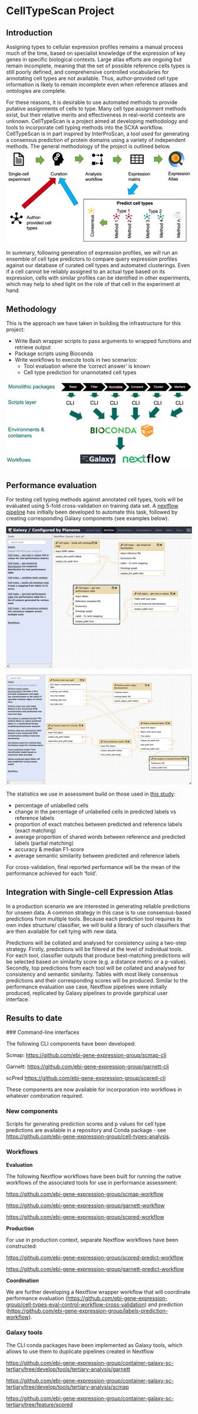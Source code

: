 # CellTypeScan Project

## Introduction
Assigning types to cellular expression profiles remains a manual process much of the time, based on specialist knowledge of the expression of key genes in specific biological contexts. Large atlas efforts are ongoing but remain incomplete, meaning that the set of possible reference cells types is still poorly defined, and comprehensive controlled vocabularies for annotating cell types are not available. Thus, author-provided cell type information is likely to remain incomplete even when reference atlases and ontologies are complete.

For these reasons, it is desirable to use automated methods to provide putative assignments of cells to type. Many cell type assignment methods exist, but their relative merits and effectiveness in real-world contexts are unknown. CellTypeScan is a project aimed at developing methodology and tools 
to incorporate cell typing methods into the SCXA workflow. CellTypeScan is in part inspired by InterProScan, a tool used for generating a consensus prediction of protein domains using a variety of independent methods. 
The general methodology of the project is outlined below. 
![](img/CellTypeScan_scheme.png)

In summary, following generation of expression profiles, we will run an ensemble of cell type predictors to compare query expression profiles against our database of curated cell types and automated clusterings. Even if a cell cannot be reliably assigned to an actual type based on its expression, cells with similar profiles can be identified in other experiments, which may help to shed light on the role of that cell in the experiment at hand.

## Methodology
This is the approach we have taken in building the infrastructure for this project:

* Write Bash wrapper scripts to pass arguments to wrapped functions and retrieve output
* Package scripts using Bioconda
* Write workflows to execute tools in two scenarios:
    * Tool evaluation where the ‘correct answer’ is known
    * Cell type prediction for unannotated cell types

![](img/CellTypeScan_methodology.png)


## Performance evaluation 
For testing cell typing methods against annotated cell types, tools will be evaluated using 5-fold cross-validation on training data set. A [nextflow pipeline]() has initially been developed to automate this task, followed by creating corresponding Galaxy components (see examples below). 

![](img/label_analysis_galaxy.png)

![](img/scpred_wf_galaxy.png)

The statistics we use in assessment build on those used in [this study](https://github.com/tabdelaal/scRNAseq_Benchmark):
* percentage of unlabelled cells
* change in the percentage of unlabelled cells in predicted labels vs reference labels
* proportion of exact matches between predicted and reference labels (exact matching)
* average proportion of shared words between reference and predicted labels (partial matching)
* accuracy & median F1-score
* average semantic similarity between predicted and reference labels

For cross-validation, final reported performance will be the mean of the performance achieved for each ‘fold’.

## Integration with Single-cell Expression Atlas 
In a production scenario we are interested in generating reliable predictions for unseen data. A common strategy in this case is to use consensus-based predictions from multiple tools. Because each prediction tool requires its own index structure/ classifier, we will build a library of such classifiers that are then available for cell tying with new data. 

Predictions will be collated and analysed for consistency using a two-step strategy. Firstly, predictions will be filtered at the level of individual tools. For each tool, classifier outputs that produce best-matching predictions will be selected based on similarity score (e.g. a distance metric or a p-value). Secondly, top predictions from each tool will be collated and analysed for consistency and semantic similarity. Tables with most likely consensus predictions and their corresponding scores will be produced. Similar to the performance evaluation use case, Nextflow pipelines were initially produced, replicated by Galaxy pipelines to provide garphical user interface. 


## Results to date 
### Command-line interfaces

The following CLI components have been developed:

Scmap: https://github.com/ebi-gene-expression-group/scmap-cli

Garnett: https://github.com/ebi-gene-expression-group/garnett-cli

scPred https://github.com/ebi-gene-expression-group/scpred-cli

These components are now available for incorporation into workflows in whatever combination required. 

### New components
Scripts for generating prediction scores and p values for cell type predictions are available in a repository and Conda package - see https://github.com/ebi-gene-expression-group/cell-types-analysis. 

### Workflows 

**Evaluation** 

The following Nextflow workflows have been built for running the native workflows of the associated tools for use in performance assessment:

https://github.com/ebi-gene-expression-group/scmap-workflow

https://github.com/ebi-gene-expression-group/garnett-workflow

https://github.com/ebi-gene-expression-group/scpred-workflow

**Production**

For use in production context, separate Nextflow workflows have been constructed:

https://github.com/ebi-gene-expression-group/scpred-predict-workflow

https://github.com/ebi-gene-expression-group/garnett-predict-workflow

**Coordination**

We are further developing a Nextflow wrapper workflow that will coordinate performance evaluation (https://github.com/ebi-gene-expression-group/cell-types-eval-control-workflow-cross-validation) and prediction (https://github.com/ebi-gene-expression-group/labels-prediction-workflow).

### Galaxy tools 
The CLI conda packages have been implemented as Galaxy tools, which allows to use them to duplicate pipelines created in Nextflow 

https://github.com/ebi-gene-expression-group/container-galaxy-sc-tertiary/tree/develop/tools/tertiary-analysis/garnett

https://github.com/ebi-gene-expression-group/container-galaxy-sc-tertiary/tree/develop/tools/tertiary-analysis/scmap

https://github.com/ebi-gene-expression-group/container-galaxy-sc-tertiary/tree/feature/scpred




